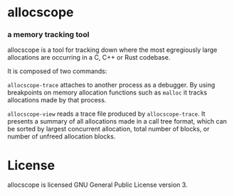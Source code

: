# allocscope
### a memory tracking tool

allocscope is a tool for tracking down where the most egregiously large allocations are occurring
in a C, C++ or Rust codebase.

It is composed of two commands:

`allocscope-trace` attaches to another process as a debugger.  By using breakpoints on memory
allocation functions such as `malloc` it tracks allocations made by that process.

`allocscope-view` reads a trace file produced by `allocscope-trace`.  It presents a summary of all
allocations made in a call tree format, which can be sorted by largest concurrent allocation,
total number of blocks, or number of unfreed allocation blocks.

# License

allocscope is licensed GNU General Public License version 3.
